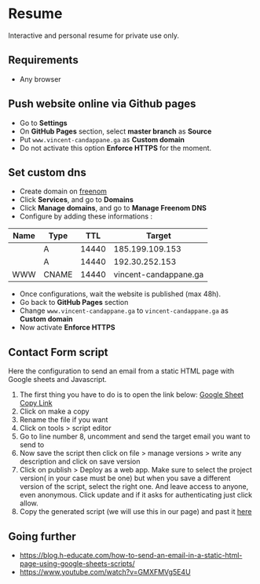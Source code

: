 # Resume
Interactive and personal resume for private use only.

## Requirements
- Any browser

## Push website online via Github pages
- Go to **Settings**
- On **GitHub Pages** section, select **master branch** as **Source**
- Put `www.vincent-candappane.ga` as **Custom domain**
- Do not activate this option **Enforce HTTPS** for the moment.

## Set custom dns
- Create domain on [freenom](https://my.freenom.com/)
- Click **Services**, and go to **Domains**
- Click **Manage domains**, and go to **Manage Freenom DNS**
- Configure by adding these informations :

| Name | Type  | TTL   | Target                |
|------|-------|-------|-----------------------|
|      | A     | 14440 | 185.199.109.153       |
|      | A     | 14440 | 192.30.252.153        |
| WWW  | CNAME | 14440 | vincent-candappane.ga |

- Once configurations, wait the website is published (max 48h).
- Go back to **GitHub Pages** section
- Change `www.vincent-candappane.ga` to `vincent-candappane.ga` as **Custom domain**
- Now activate **Enforce HTTPS**

## Contact Form script
Here the configuration to send an email from a static HTML page with Google sheets and Javascript.

1. The first thing you have to do is to open the link below: [Google Sheet Copy Link](https://docs.google.com/spreadsheets/d/1LyqAplh068LL2fwdE_9HwtbWjxxK6-1-EkPkY3AfV2c/copy)
2. Click on make a copy
3. Rename the file if you want
4. Click on tools > script editor
5. Go to line number 8, uncomment and send the target email you want to send to
6. Now save the script then click on file > manage versions > write any description and click on save version
7. Click on publish > Deploy as a web app.
Make sure to select the project version( in your case must be one) but when you save a different version of the script, select the right one. And leave access to anyone, even anonymous. Click update and if it asks for authenticating just click allow.
8. Copy the generated script (we will use this in our page) and past it [here](https://github.com/vrakosky/resume/blob/master/assets/js/contact/contact.js)

## Going further
- https://blog.h-educate.com/how-to-send-an-email-in-a-static-html-page-using-google-sheets-scripts/
- https://www.youtube.com/watch?v=GMXFMVg5E4U





